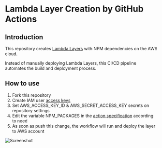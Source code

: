 # Lambda Layer Creation by GitHub Actions
## Introduction
This repository creates [Lambda Layers](https://docs.aws.amazon.com/lambda/latest/dg/configuration-layers.html) with NPM dependencies on the AWS cloud.

Instead of manually deploying Lambda Layers, this CI/CD pipeline automates the build and deployment process.

## How to use
1. Fork this repository
2. Create IAM user [access keys](https://docs.aws.amazon.com/IAM/latest/UserGuide/id_credentials_access-keys.html#Using_CreateAccessKey)
3. Set AWS_ACCESS_KEY_ID & AWS_SECRET_ACCESS_KEY secrets on repository settings
4. Edit the variable NPM_PACKAGES in the [action specification](.github/workflows/lambda-layer-creator.yml) according to need
5. As soon as push this change, the workflow will run and deploy the layer to  AWS account

![Screenshot](Screenshot.png)
